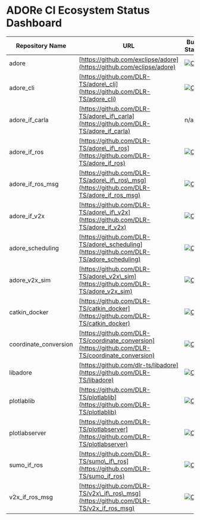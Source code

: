 # ADORe CI Ecosystem Status Dashboard

| Repository Name | URL | Build Status |
| --- | --- | --- |
| adore | [https://github.com/exclipse/adore](https://github.com/eclipse/adore) | [![CI](https://github.com/eclipse/adore/actions/workflows/ci.yaml/badge.svg)](https://github.com/eclipse/adore/actions/workflows/ci.yaml) |
| adore\_cli | [https://github.com/DLR-TS/adore\_cli](https://github.com/DLR-TS/adore_cli) | [![CI](https://github.com/DLR-TS/adore_cli/actions/workflows/ci.yaml/badge.svg)](https://github.com/DLR-TS/adore_cli/actions/workflows/ci.yaml) |
| adore\_if\_carla | [https://github.com/DLR-TS/adore\_if\_carla](https://github.com/DLR-TS/adore_if_carla) | n/a |
| adore\_if\_ros | [https://github.com/DLR-TS/adore\_if\_ros](https://github.com/DLR-TS/adore_if_ros) | [![CI](https://github.com/DLR-TS/adore_if_ros/actions/workflows/ci.yaml/badge.svg)](https://github.com/DLR-TS/adore_if_ros/actions/workflows/ci.yaml) |
| adore\_if\_ros_msg | [https://github.com/DLR-TS/adore\_if\_ros\_msg](https://github.com/DLR-TS/adore_if_ros_msg) | [![CI](https://github.com/DLR-TS/adore_if_ros_msg/actions/workflows/ci.yaml/badge.svg)](https://github.com/DLR-TS/adore_if_ros_msg/actions/workflows/ci.yaml) |
| adore\_if\_v2x | [https://github.com/DLR-TS/adore\_if\_v2x](https://github.com/DLR-TS/adore_if_v2x) | [![CI](https://github.com/DLR-TS/adore_if_v2x/actions/workflows/ci.yaml/badge.svg)](https://github.com/DLR-TS/adore_if_v2x/actions/workflows/ci.yaml) |
| adore_scheduling | [https://github.com/DLR-TS/adore\_scheduling](https://github.com/DLR-TS/adore_scheduling) | [![CI](https://github.com/DLR-TS/adore_scheduling/actions/workflows/ci.yaml/badge.svg)](https://github.com/DLR-TS/adore_scheduling/actions/workflows/ci.yaml) |
| adore\_v2x\_sim | [https://github.com/DLR-TS/adore\_v2x\_sim](https://github.com/DLR-TS/adore_v2x_sim) | [![CI](https://github.com/DLR-TS/adore_v2x_sim/actions/workflows/ci.yaml/badge.svg)](https://github.com/DLR-TS/adore_v2x_sim/actions/workflows/ci.yaml) |
| catkin_docker | [https://github.com/DLR-TS/catkin_docker](https://github.com/DLR-TS/catkin_docker) | [![CI](https://github.com/DLR-TS/catkin_docker/actions/workflows/ci.yaml/badge.svg)](https://github.com/DLR-TS/catkin_docker/actions/workflows/ci.yaml) |
| coordinate_conversion | [https://github.com/DLR-TS/coordinate_conversion](https://github.com/DLR-TS/coordinate_conversion) | [![CI](https://github.com/DLR-TS/coordinate_conversion/actions/workflows/ci.yaml/badge.svg)](https://github.com/DLR-TS/adore_if_ros_msg/actions/workflows/ci.yaml) |
| libadore | [https://github.com/dlr-ts/libadore](https://github.com/DLR-TS/libadore) | [![CI](https://github.com/DLR-TS/libadore/actions/workflows/ci.yaml/badge.svg)](https://github.com/DLR-TS/libadore/actions/workflows/ci.yaml) |
| plotlablib | [https://github.com/DLR-TS/plotlablib](https://github.com/DLR-TS/plotlablib) | [![CI](https://github.com/DLR-TS/plotlablib/actions/workflows/ci.yaml/badge.svg)](https://github.com/DLR-TS/plotlablib/actions/workflows/ci.yaml) |
| plotlabserver | [https://github.com/DLR-TS/plotlabserver](https://github.com/DLR-TS/plotlabserver) | [![CI](https://github.com/DLR-TS/plotlabserver/actions/workflows/ci.yaml/badge.svg)](https://github.com/DLR-TS/plotlabserver/actions/workflows/ci.yaml) |
| sumo\_if\_ros | [https://github.com/DLR-TS/sumo\_if\_ros](https://github.com/DLR-TS/sumo_if_ros) | [![CI](https://github.com/DLR-TS/sumo_if_ros/actions/workflows/ci.yaml/badge.svg)](https://github.com/DLR-TS/sumo_if_ros/actions/workflows/ci.yaml) |
| v2x\_if\_ros_msg | [https://github.com/DLR-TS/v2x\_if\_ros\_msg](https://github.com/DLR-TS/v2x_if_ros_msg) | [![CI](https://github.com/DLR-TS/v2x_if_ros_msg/actions/workflows/ci.yaml/badge.svg)](https://github.com/DLR-TS/v2x_if_ros_msg/actions/workflows/ci.yaml) |
